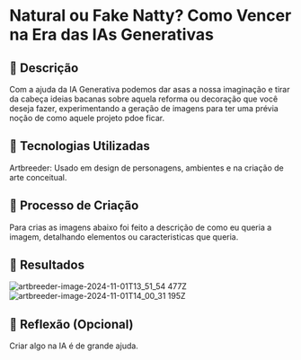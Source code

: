 # Natural ou Fake Natty? Como Vencer na Era das IAs Generativas

## 📒 Descrição
Com a ajuda da IA Generativa podemos dar asas a nossa imaginação 
e tirar da cabeça ideias bacanas sobre aquela reforma ou decoração que você deseja fazer,
experimentando a geração de imagens para ter uma prévia noção de como aquele projeto
pdoe ficar.

## 🤖 Tecnologias Utilizadas
Artbreeder: Usado em design de personagens, ambientes e na criação de arte conceitual. 

## 🧐 Processo de Criação
Para crias as imagens abaixo foi feito a descrição de como eu queria a imagem, detalhando elementos ou caracteristicas que queria.

## 🚀 Resultados
![artbreeder-image-2024-11-01T13_51_54 477Z](https://github.com/user-attachments/assets/d3d6f370-b868-4f64-8492-a6e52c25ccf3)![artbreeder-image-2024-11-01T14_00_31 195Z](https://github.com/user-attachments/assets/f04c027c-0b6e-4946-a4df-663ccfcf2ac8)

## 💭 Reflexão (Opcional)
Criar algo na IA é de grande ajuda.
```

